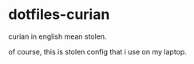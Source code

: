 # dotfiles-curian
curian in english mean stolen.

of course, this is stolen config that i use on my laptop.
